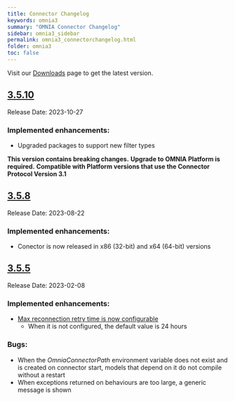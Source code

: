 ```yaml
---
title: Connector Changelog
keywords: omnia3
summary: "OMNIA Connector Changelog"
sidebar: omnia3_sidebar
permalink: omnia3_connectorchangelog.html
folder: omnia3
toc: false
---
```


Visit our [Downloads](/omnia3_downloads.html#connector) page to get the latest version.

## [3.5.10](#3.5.10)
Release Date: 2023-10-27

### Implemented enhancements:

- Upgraded packages to support new filter types

**This version contains breaking changes.**
**Upgrade to OMNIA Platform is required.**
**Compatible with Platform versions that use the Connector Protocol Version 3.1**


## [3.5.8](#3.5.8)
Release Date: 2023-08-22

### Implemented enhancements:

- Conector is now released in x86 (32-bit) and x64 (64-bit) versions

## [3.5.5](#3.5.5)
Release Date: 2023-02-08

### Implemented enhancements:
  - [Max reconnection retry time is now configurable](omnia3_connector_install.html#2-configure-connector)
    - When it is not configured, the default value is 24 hours

### Bugs:
  - When the _OmniaConnectorPath_ environment variable does not exist and is created on connector start, models that depend on it do not compile without a restart
  - When exceptions returned on behaviours are too large, a generic message is shown

